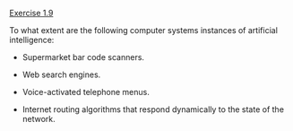 [Exercise 1.9](1-9/)

To what extent are the following computer systems instances of
artificial intelligence:

-   Supermarket bar code scanners.

-   Web search engines.

-   Voice-activated telephone menus.

-   Internet routing algorithms that respond dynamically to the state of
    the network.
